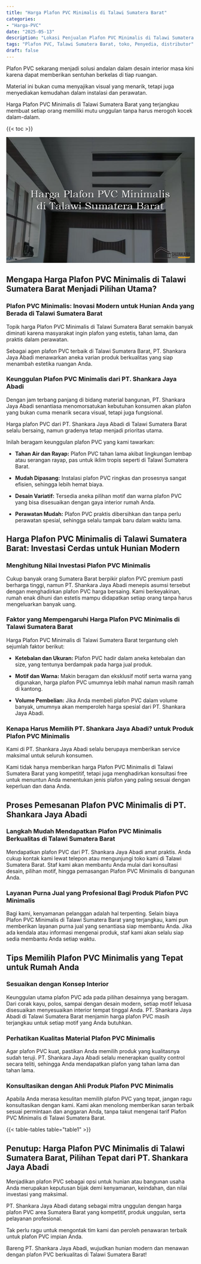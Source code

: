 ```yaml
---
title: "Harga Plafon PVC Minimalis di Talawi Sumatera Barat"
categories: 
- "Harga-PVC"
date: "2025-05-13"
description: "Lokasi Penjualan Plafon PVC Minimalis di Talawi Sumatera Barat untuk hunian, office, serta toko. Panel terbaik, variasi motif, variasi warna menarik, beserta layanan penempatan ditangani oleh teknisi berpengalaman serta jaminan resmi!|Layanan distribusi Plafon PVC Minimalis di Talawi Sumatera Barat bagi kebutuhan hunian, perkantoran, atau toko, beserta material unggulan dan pemasangan oleh tenaga ahli profesional serta garansi resmi.|Solusi Plafon PVC Minimalis di Talawi Sumatera Barat yang terpercaya untuk tempat tinggal, perkantoran, dan ritel, bersama material berkualitas dan pemasangan dikerjakan oleh tenaga ahli berpengalaman serta garansi resmi.|Distribusi Plafon PVC Minimalis di Talawi Sumatera Barat bagi tempat tinggal, perkantoran, serta gerai, dengan panel berkualitas dan penempatan ditangani oleh tenaga ahli berpengalaman, lengkap dengan jaminan resmi.}"
tags: "Plafon PVC, Talawi Sumatera Barat, toko, Penyedia, distributor"
draft: false
---
```


Plafon PVC sekarang menjadi solusi andalan dalam desain interior masa kini karena dapat memberikan sentuhan berkelas di tiap ruangan.

Material ini bukan cuma menyajikan visual yang menarik, tetapi juga menyediakan kemudahan dalam instalasi dan perawatan.

Harga Plafon PVC Minimalis di Talawi Sumatera Barat yang terjangkau membuat setiap orang memiliki mutu unggulan tanpa harus merogoh kocek dalam-dalam.

{{< toc >}}

![Harga Plafon PVC Minimalis di Talawi Sumatera Barat](/images/Harga-PVC/Harga-Plafon-PVC-Minimalis-di-Talawi-Sumatera-Barat.png)


## Mengapa Harga Plafon PVC Minimalis di Talawi Sumatera Barat Menjadi Pilihan Utama?

### Plafon PVC Minimalis: Inovasi Modern untuk Hunian Anda yang Berada di Talawi Sumatera Barat

Topik harga Plafon PVC Minimalis di Talawi Sumatera Barat semakin banyak diminati karena masyarakat ingin plafon yang estetis, tahan lama, dan praktis dalam perawatan.

Sebagai agen plafon PVC terbaik di Talawi Sumatera Barat, PT. Shankara Jaya Abadi menawarkan aneka varian produk berkualitas yang siap menambah estetika ruangan Anda.

### Keunggulan Plafon PVC Minimalis dari PT. Shankara Jaya Abadi

Dengan jam terbang panjang di bidang material bangunan, PT. Shankara Jaya Abadi senantiasa menomorsatukan kebutuhan konsumen akan plafon yang bukan cuma menarik secara visual, tetapi juga fungsional.

Harga plafon PVC dari PT. Shankara Jaya Abadi di Talawi Sumatera Barat selalu bersaing, namun gradenya tetap menjadi prioritas utama.

Inilah beragam keunggulan plafon PVC yang kami tawarkan:

- **Tahan Air dan Rayap:** Plafon PVC tahan lama akibat lingkungan lembap atau serangan rayap, pas untuk iklim tropis seperti di Talawi Sumatera Barat.

- **Mudah Dipasang:** Instalasi plafon PVC ringkas dan prosesnya sangat efisien, sehingga lebih hemat biaya.

- **Desain Variatif:** Tersedia aneka pilihan motif dan warna plafon PVC yang bisa disesuaikan dengan gaya interior rumah Anda.

- **Perawatan Mudah:** Plafon PVC praktis dibersihkan dan tanpa perlu perawatan spesial, sehingga selalu tampak baru dalam waktu lama.

## Harga Plafon PVC Minimalis di Talawi Sumatera Barat: Investasi Cerdas untuk Hunian Modern

### Menghitung Nilai Investasi Plafon PVC Minimalis

Cukup banyak orang Sumatera Barat berpikir plafon PVC premium pasti berharga tinggi, namun PT. Shankara Jaya Abadi menepis asumsi tersebut dengan menghadirkan plafon PVC harga bersaing. Kami berkeyakinan, rumah enak dihuni dan estetis mampu didapatkan setiap orang tanpa harus mengeluarkan banyak uang.

### Faktor yang Mempengaruhi Harga Plafon PVC Minimalis di Talawi Sumatera Barat

Harga Plafon PVC Minimalis di Talawi Sumatera Barat tergantung oleh sejumlah faktor berikut:

- **Ketebalan dan Ukuran:** Plafon PVC hadir dalam aneka ketebalan dan size, yang tentunya berdampak pada harga jual produk.

- **Motif dan Warna:** Makin beragam dan eksklusif motif serta warna yang digunakan, harga plafon PVC umumnya lebih mahal namun masih ramah di kantong.

- **Volume Pembelian:** Jika Anda membeli plafon PVC dalam volume banyak, umumnya akan memperoleh harga spesial dari PT. Shankara Jaya Abadi.

### Kenapa Harus Memilih PT. Shankara Jaya Abadi? untuk Produk Plafon PVC Minimalis

Kami di PT. Shankara Jaya Abadi selalu berupaya memberikan service maksimal untuk seluruh konsumen.

Kami tidak hanya memberikan harga Plafon PVC Minimalis di Talawi Sumatera Barat yang kompetitif, tetapi juga menghadirkan konsultasi free untuk menuntun Anda menentukan jenis plafon yang paling sesuai dengan keperluan dan dana Anda.

## Proses Pemesanan Plafon PVC Minimalis di PT. Shankara Jaya Abadi

### Langkah Mudah Mendapatkan Plafon PVC Minimalis Berkualitas di Talawi Sumatera Barat

Mendapatkan plafon PVC dari PT. Shankara Jaya Abadi amat praktis. Anda cukup kontak kami lewat telepon atau mengunjungi toko kami di Talawi Sumatera Barat. Staf kami akan membantu Anda mulai dari konsultasi desain, pilihan motif, hingga pemasangan Plafon PVC Minimalis di bangunan Anda.

### Layanan Purna Jual yang Profesional Bagi Produk Plafon PVC Minimalis

Bagi kami, kenyamanan pelanggan adalah hal terpenting. Selain biaya Plafon PVC Minimalis di Talawi Sumatera Barat yang terjangkau, kami pun memberikan layanan purna jual yang senantiasa siap membantu Anda. Jika ada kendala atau informasi mengenai produk, staf kami akan selalu siap sedia membantu Anda setiap waktu.

## Tips Memilih Plafon PVC Minimalis yang Tepat untuk Rumah Anda

### Sesuaikan dengan Konsep Interior

Keunggulan utama plafon PVC ada pada pilihan desainnya yang beragam. Dari corak kayu, polos, sampai dengan desain modern, setiap motif leluasa disesuaikan menyesuaikan interior tempat tinggal Anda. PT. Shankara Jaya Abadi di Talawi Sumatera Barat menjamin harga plafon PVC masih terjangkau untuk setiap motif yang Anda butuhkan.

### Perhatikan Kualitas Material Plafon PVC Minimalis

Agar plafon PVC kuat, pastikan Anda memilih produk yang kualitasnya sudah teruji. PT. Shankara Jaya Abadi selalu menerapkan quality control secara teliti, sehingga Anda mendapatkan plafon yang tahan lama dan tahan lama.

### Konsultasikan dengan Ahli Produk Plafon PVC Minimalis

Apabila Anda merasa kesulitan memilih plafon PVC yang tepat, jangan ragu konsultasikan dengan kami. Kami akan menolong memberikan saran terbaik sesuai permintaan dan anggaran Anda, tanpa takut mengenai tarif Plafon PVC Minimalis di Talawi Sumatera Barat.

{{< table-tables table="table1" >}}

## Penutup: Harga Plafon PVC Minimalis di Talawi Sumatera Barat, Pilihan Tepat dari PT. Shankara Jaya Abadi

Menjadikan plafon PVC sebagai opsi untuk hunian atau bangunan usaha Anda merupakan keputusan bijak demi kenyamanan, keindahan, dan nilai investasi yang maksimal.

PT. Shankara Jaya Abadi datang sebagai mitra unggulan dengan harga plafon PVC area Sumatera Barat yang kompetitif, produk unggulan, serta pelayanan profesional.

Tak perlu ragu untuk mengontak tim kami dan peroleh penawaran terbaik untuk plafon PVC impian Anda.

Bareng PT. Shankara Jaya Abadi, wujudkan hunian modern dan menawan dengan plafon PVC berkualitas di Talawi Sumatera Barat!